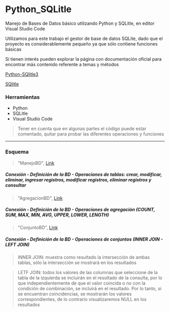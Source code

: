 # Python_SQLitle
Manejo de Bases de Datos básico utilizando Python y SQLitle, en editor Visual Studio Code

Utilizamos para este trabajo el gestor de base de datos SQLite, dado que el proyecto es considerablemente pequeño ya que sólo contiene funciones básicas

Si tienen interés pueden explorar la página con documentación oficial para encontrar más contenido referente a temas y métodos

[Python-SQlitle3](https://docs.python.org/es/3/library/sqlite3.html)

[SQlitle](https://www.sqlite.org/whentouse.html)



### Herramientas

- Python
- SQLitle
- Visual Studio Code

> Tener en cuenta que en algunas partes el código puede estar comentado, quitar para probar las diferentes operaciones y funciones

----


### Esquema

> "ManejoBD", [Link](https://github.com/noemack/Python_SQLitle/blob/main/ManejoBD.py)

##### Conexión - Definición de la BD - Operaciones de tablas: crear, modificar, eliminar, ingresar registros, modificar registros, eliminar registros y consultar



> "AgregacionBD", [Link](https://github.com/noemack/Python_SQLitle/blob/main/AgregacionBD.py)

##### Conexión - Definición de la BD - Operaciones de agregación (COUNT, SUM, MAX, MIN, AVG, UPPER, LOWER, LENGTH)

> "ConjuntoBD", [Link](https://github.com/noemack/Python_SQLitle/blob/main/ConjuntoBD.py)

##### Conexión - Definición de la BD - Operaciones de conjuntos (INNER JOIN - LEFT JOIN)
> INNER JOIN: muestra como resultado la intersección de ambas tablas, sólo la intersección se mostrará en los resultados

> LETF JOIN: todos los valores de las columnas que seleccione de la tabla de la izquierda se incluirán en el resultado de la consulta, por lo que independientemente de que el valor coincida o no con la condición de combinación, se incluirá en el resultado. Por lo tanto, si se encuentran coincidencias, se mostrarán los valores correspondientes, de lo contrario visualizaremos NULL en los resultados


